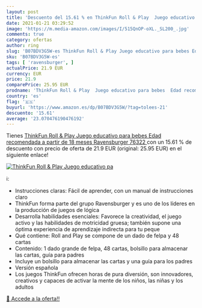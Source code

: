 ```yaml
---
layout: post
title: 'Descuento del 15.61 % en ThinkFun Roll & Play  Juego educativo pa'
date: 2021-01-21 03:29:52
image: 'https://m.media-amazon.com/images/I/515QnOP-oXL._SL200_.jpg'
comments: true
category: ofertas
author: ring
slug: 'B07BDV3G5W-es ThinkFun Roll & Play Juego educativo para bebes Edad...'
sku: 'B07BDV3G5W-es'
tags: [ 'ravensburger', ]
actualPrice: 21.9 EUR
currency: EUR
price: 21.9
comparePrice: 25.95 EUR
prodname: 'ThinkFun Roll & Play  Juego educativo para bebes  Edad recomendada a partir de 18 meses  Ravensburger 76322 '
country: 'es'
flag: '🇪🇸'
buyurl: 'https://www.amazon.es/dp/B07BDV3G5W/?tag=tolees-21'
descuento: '15.61'
average: '23.070476190476192'
---
```


Tienes [ThinkFun Roll & Play  Juego educativo para bebes  Edad recomendada a partir de 18 meses  Ravensburger 76322 ](https://www.amazon.es/dp/B07BDV3G5W/?tag=tolees-21) con un 15.61 % de descuento con precio de oferta de 21.9 EUR (original: 25.95 EUR) en el siguiente enlace!

[![ThinkFun Roll & Play  Juego educativo pa](https://m.media-amazon.com/images/I/515QnOP-oXL._SL200_.jpg)](https://www.amazon.es/dp/B07BDV3G5W/?tag=tolees-21)

ℹ️:

- Instrucciones claras: Fácil de aprender, con un manual de instrucciones claro
- ThinkFun forma parte del grupo Ravensburger y es uno de los líderes en la producción de juegos de lógica
- Desarrolla habilidades esenciales: Favorece la creatividad, el juego activo y las habilidades de motricidad gruesa; también supone una óptima experiencia de aprendizaje indirecta para tu peque
- Qué contiene: Roll and Play se compone de un dado de felpa y 48 cartas
- Contenido: 1 dado grande de felpa, 48 cartas, bolsillo para almacenar las cartas, guía para padres
- Incluye un bolsillo para almacenar las cartas y una guía para los padres
- Versión española
- Los juegos ThinkFun ofrecen horas de pura diversión, son innovadores, creativos y capaces de activar la mente de los niños, las niñas y los adultos

[🛒 Accede a la oferta!!](https://www.amazon.es/dp/B07BDV3G5W/?tag=tolees-21)
